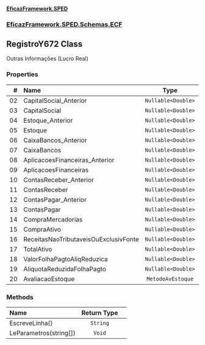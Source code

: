 #### [EficazFramework.SPED](EficazFrameworkSPED.md 'EficazFramework SPED')
### [EficazFramework.SPED.Schemas.ECF](EficazFramework.SPED.Schemas.ECF.md 'EficazFramework.SPED.Schemas.ECF')

## RegistroY672 Class

Outras Informações (Lucro Real)
### Properties

| # | Name | Type | |
| ---: | :--- | :---: | :--- |
| 02 | CapitalSocial_Anterior | `Nullable<Double>` |  |
| 03 | CapitalSocial | `Nullable<Double>` |  |
| 04 | Estoque_Anterior | `Nullable<Double>` |  |
| 05 | Estoque | `Nullable<Double>` |  |
| 06 | CaixaBancos_Anterior | `Nullable<Double>` |  |
| 07 | CaixaBancos | `Nullable<Double>` |  |
| 08 | AplicacoesFinanceiras_Anterior | `Nullable<Double>` |  |
| 09 | AplicacoesFinanceiras | `Nullable<Double>` |  |
| 10 | ContasReceber_Anterior | `Nullable<Double>` |  |
| 11 | ContasReceber | `Nullable<Double>` |  |
| 12 | ContasPagar_Anterior | `Nullable<Double>` |  |
| 13 | ContasPagar | `Nullable<Double>` |  |
| 14 | CompraMercadorias | `Nullable<Double>` |  |
| 15 | CompraAtivo | `Nullable<Double>` |  |
| 16 | ReceitasNaoTributaveisOuExclusivFonte | `Nullable<Double>` |  |
| 17 | TotalAtivo | `Nullable<Double>` |  |
| 18 | ValorFolhaPagtoAliqReduzica | `Nullable<Double>` |  |
| 19 | AliquotaReduzidaFolhaPagto | `Nullable<Double>` |  |
| 20 | AvaliacaoEstoque | `MetodoAvEstoque` |  |
### Methods

| Name | Return Type | |
| :--- | :---: | :--- |
| EscreveLinha() | `String` |  |
| LeParametros(string[]) | `Void` |  |
